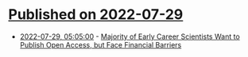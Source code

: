 # [Published on 2022-07-29](index.md)

* [2022-07-29, 05:05:00](https://soylentnews.org/article.pl?sid=22/07/28/0247217&from=rss) - [Majority of Early Career Scientists Want to Publish Open Access, but Face Financial Barriers](https://soylentnews.org/article.pl?sid=22/07/28/0247217&from=rss)
